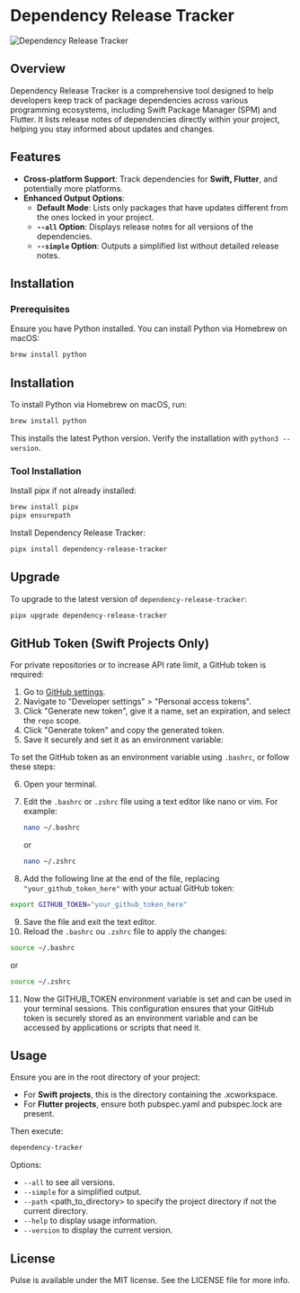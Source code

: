 # Dependency Release Tracker

![Dependency Release Tracker](https://github.com/hugovanderlei/SPM-Release-Tracker/assets/184836/7f31905f-2674-45ab-bf39-ab14f54d43bd)

## Overview
Dependency Release Tracker is a comprehensive tool designed to help developers keep track of package dependencies across various programming ecosystems, including Swift Package Manager (SPM) and Flutter. It lists release notes of dependencies directly within your project, helping you stay informed about updates and changes.

## Features
- **Cross-platform Support**: Track dependencies for **Swift, Flutter**, and potentially more platforms.
- **Enhanced Output Options**:
  - **Default Mode**: Lists only packages that have updates different from the ones locked in your project.
  - **`--all` Option**: Displays release notes for all versions of the dependencies.
  - **`--simple` Option**: Outputs a simplified list without detailed release notes.

## Installation

### Prerequisites
Ensure you have Python installed. You can install Python via Homebrew on macOS:
```bash
brew install python
```

## Installation

To install Python via Homebrew on macOS, run:
```bash
brew install python
```
This installs the latest Python version. Verify the installation with `python3 --version`.


### Tool Installation

Install pipx if not already installed:
```bash
brew install pipx
pipx ensurepath
```
Install Dependency Release Tracker:
```bash
pipx install dependency-release-tracker
```

## Upgrade
To upgrade to the latest version of `dependency-release-tracker`:

```bash
pipx upgrade dependency-release-tracker
```

## GitHub Token (Swift Projects Only)
For private repositories or to increase API rate limit, a GitHub token is required:

1. Go to [GitHub settings](https://github.com/settings/tokens).
2. Navigate to "Developer settings" > "Personal access tokens".
3. Click "Generate new token", give it a name, set an expiration, and select the `repo` scope.
4. Click "Generate token" and copy the generated token.
5. Save it securely and set it as an environment variable:

To set the GitHub token as an environment variable using `.bashrc`, or  follow these steps:

6. Open your terminal.
7. Edit the `.bashrc` or `.zshrc` file using a text editor like nano or vim. For example:

   ```bash
   nano ~/.bashrc
   ```
   or
   ```bash
   nano ~/.zshrc
   ```
   
9. Add the following line at the end of the file, replacing `"your_github_token_here"` with your actual GitHub token:

```bash
export GITHUB_TOKEN="your_github_token_here"
```
9. Save the file and exit the text editor.
10. Reload the `.bashrc` ou `.zshrc` file to apply the changes:
```bash
source ~/.bashrc
```
or 
```bash
source ~/.zshrc
```

11. Now the GITHUB_TOKEN environment variable is set and can be used in your terminal sessions.
This configuration ensures that your GitHub token is securely stored as an environment variable and can be accessed by applications or scripts that need it.

## Usage
Ensure you are in the root directory of your project:

- For **Swift projects**, this is the directory containing the .xcworkspace.
- For **Flutter projects**, ensure both pubspec.yaml and pubspec.lock are present.

Then execute:
```bash
dependency-tracker
```
Options:

- `--all` to see all versions.
- `--simple` for a simplified output.
- `--path` <path_to_directory> to specify the project directory if not the current directory.
- `--help` to display usage information.
- `--version` to display the current version.

## License
Pulse is available under the MIT license. See the LICENSE file for more info.


